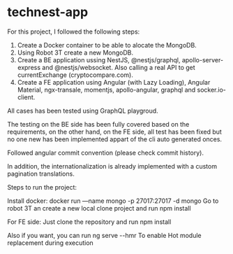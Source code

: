 # technest-app

For this project, I followed the following steps:
1. Create a Docker container to be able to alocate the MongoDB.
2. Using Robot 3T create a new MongoDB.
3. Create a BE application ussing NestJS, @nestjs/graphql, apollo-server-express and @nestjs/websocket. Also calling a real API to get currentExchange (cryptocompare.com).
4. Create a FE application using Angular (with Lazy Loading), Angular Material, ngx-transale, momentjs, apollo-angular, graphql and socker.io-client.

All cases has been tested using GraphQL playgroud.

The testing on the BE side has been fully covered based on the requirements, on the other hand, on the FE side, all test has been fixed but no one new has been implemented appart of the cli auto generated onces. 

Followed angular commit convention (please check commit history).

In addition, the internationalization is already implemented with a custom pagination translations.

Steps to run the project: 

Install docker: docker run —name mongo -p 27017:27017 -d mongo
Go to robot 3T an create a new local
clone project and run npm install

For FE side: 
Just clone the repository and run npm install

Also if you want, you can run ng serve --hmr
To enable Hot module replacement during execution